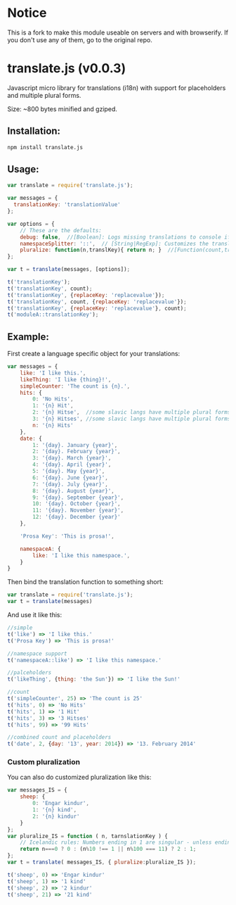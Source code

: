 Notice
======

This is a fork to make this module useable on servers and with browserify. If
you don't use any of them, go to the original repo.

translate.js (v0.0.3)
=====================

Javascript micro library for translations (i18n) with support for placeholders and multiple plural forms.

Size: ~800 bytes minified and gziped.


Installation:
------

```sh
npm install translate.js
```

Usage:
------

```JavaScript
var translate = require('translate.js');

var messages = {
  translationKey: 'translationValue'
};

var options = {
    // These are the defaults:
    debug: false,  //[Boolean]: Logs missing translations to console if true`.
    namespaceSplitter: '::',  // [String|RegExp]: Customizes the translationKey namespace splitter.
    pluralize: function(n,translKey){ return n; }  //[Function(count,translationKey)]: Provides a custom pluralization mapping function.
};

var t = translate(messages, [options]);

t('translationKey');
t('translationKey', count);
t('translationKey', {replaceKey: 'replacevalue'});
t('translationKey', count, {replaceKey: 'replacevalue'});
t('translationKey', {replaceKey: 'replacevalue'}, count);
t('moduleA::translationKey');

```

Example:
--------

First create a language specific object for your translations:

```JavaScript
var messages = {
    like: 'I like this.',
    likeThing: 'I like {thing}!',
    simpleCounter: 'The count is {n}.',
    hits: {
        0: 'No Hits',
        1: '{n} Hit',
        2: '{n} Hitse',  //some slavic langs have multiple plural forms
        3: '{n} Hitses', //some slavic langs have multiple plural forms
        n: '{n} Hits'
    },
    date: {
        1: '{day}. January {year}',
        2: '{day}. February {year}',
        3: '{day}. March {year}',
        4: '{day}. April {year}',
        5: '{day}. May {year}',
        6: '{day}. June {year}',
        7: '{day}. July {year}',
        8: '{day}. August {year}',
        9: '{day}. September {year}',
        10: '{day}. October {year}',
        11: '{day}. November {year}',
        12: '{day}. December {year}'
    },

    'Prosa Key': 'This is prosa!',  

    namespaceA: {
        like: 'I like this namespace.',
    }
}
```

Then bind the translation function to something short:
```JavaScript
var translate = require('translate.js');
var t = translate(messages)
```

And use it like this:
```JavaScript
//simple
t('like') => 'I like this.'
t('Prosa Key') => 'This is prosa!'

//namespace support
t('namespaceA::like') => 'I like this namespace.'

//palceholders
t('likeThing', {thing: 'the Sun'}) => 'I like the Sun!'

//count
t('simpleCounter', 25) => 'The count is 25'
t('hits', 0) => 'No Hits'
t('hits', 1) => '1 Hit'
t('hits', 3) => '3 Hitses'
t('hits', 99) => '99 Hits'

//combined count and placeholders
t('date', 2, {day: '13', year: 2014}) => '13. February 2014'

```

### Custom pluralization

You can also do customized pluralization like this:

```js
var messages_IS = {
    sheep: {
        0: 'Engar kindur',
        1: '{n} kind',
        2: '{n} kindur'
    }
};
var pluralize_IS = function ( n, tarnslationKey ) {
    // Icelandic rules: Numbers ending in 1 are singular - unless ending in 11.
    return n===0 ? 0 : (n%10 !== 1 || n%100 === 11) ? 2 : 1;
};
var t = translate( messages_IS, { pluralize:pluralize_IS });

t('sheep', 0) => 'Engar kindur'
t('sheep', 1) => '1 kind'
t('sheep', 2) => '2 kindur'
t('sheep', 21) => '21 kind'
```
